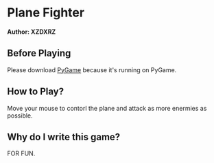 # Plane Fighter

**Author: XZDXRZ**

## Before Playing

Please download [PyGame](https://www.pygame.org/) because it's running on PyGame.

## How to Play?

Move your mouse to contorl the plane and attack as more enermies as possible.

## Why do I write this game?

FOR FUN.